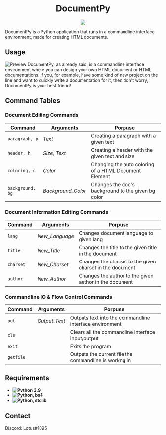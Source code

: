 <h1 align="center">DocumentPy</h1>

<p align="center">
  <image src="https://img.shields.io/badge/Implementation-Python%203.9-%2300A3E0?style=flat-square">
</p>

<p>DocumentPy is a Python application that runs in a commandline interface environment, made for creating HTML documents.</p>

## Usage
![Preview](https://user-images.githubusercontent.com/59749700/110297228-8af49f80-7ff3-11eb-9e83-e92aa595b7e8.gif)
DocumentPy, as already said, is a commandline interface environment where you can design your own HTML document or HTML documentations.
If you, for example, have some kind of new project on the line and want to quickly write a documentation for it, then don't worry, DocumentPy is your best friend!

## Command Tables
### Document Editing Commands
| Command       | Arguments         | Porpuse                                                  |
| ------------- | ----------------- | -------------------------------------------------------- |
| `paragraph, p`  | *Text*              | Creating a paragraph with a given text                   |
| `header, h`     | *Size, Text*       | Creating a header with the given text and size           |
| `coloring, c `  | *Color*            | Changing the auto coloring of a HTML Document Element    |
| `background, bg`| *Background_Color*| Changes the doc's background to the given bg color     | 


### Document Information Editing Commands
| Command       | Arguments         | Porpuse                                                  |
| ------------- | ----------------- | -------------------------------------------------------- |
| `lang`          | *New_Language*      | Changes document language to given lang                  |
| `title`         | *New_Title*         | Changes the title to the given title in the document     |
| `charset`       | *New_Charset*       | Changes the charset to the given charset in the document |
| `author`        | *New_Author*        | Changes the author to the given author in the document   |


### Commandline IO & Flow Control Commands
| Command       | Arguments         | Porpuse                                                  |
| ------------- | ----------------- | -------------------------------------------------------- |
| `out`           | *Output_Text*     | Outputs text into the commandline interface environment|
| `cls`           |                   | Clears all the commandline interface input/output      |
| `exit`          |                   | Exits the program                                      |
| `getfile`       |                   | Outputs the current file the commandline is workng in  |

## Requirements
- **![Python 3.9](https://www.python.org/)**
- **![Python, bs4](https://pypi.org/project/beautifulsoup4/)**
- **![Python, stdlib](https://docs.python.org/3/library/)**

## Contact
Discord: Lotus#1095
